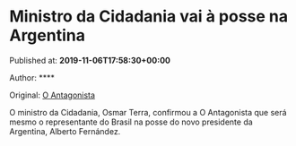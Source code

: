 
# Ministro da Cidadania vai à posse na Argentina

Published at: **2019-11-06T17:58:30+00:00**

Author: ****

Original: [O Antagonista](https://www.oantagonista.com/brasil/ministro-da-cidadania-vai-a-posse-na-argentina/)

O ministro da Cidadania, Osmar Terra, confirmou a O Antagonista que será mesmo o representante do Brasil na posse do novo presidente da Argentina, Alberto Fernández.

